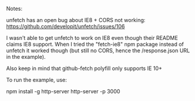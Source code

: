 Notes:

unfetch has an open bug about IE8 + CORS not working:
https://github.com/developit/unfetch/issues/106

I wasn't able to get unfetch to work on IE8 even though their README claims IE8 support.
When I tried the "fetch-ie8" npm package instead of unfetch it worked though (but still
no CORS, hence the /response.json URL in the example).

Also keep in mind that github-fetch polyfill only supports IE 10+

To run the example, use:

npm install -g http-server
http-server -p 3000
